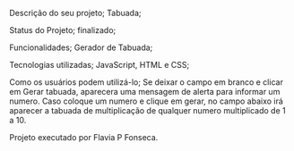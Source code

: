 Descrição do seu projeto;
Tabuada;

Status do Projeto; 
finalizado;

Funcionalidades;
Gerador de Tabuada;

Tecnologias utilizadas;
JavaScript, HTML e CSS;

Como os usuários podem utilizá-lo;
Se deixar o campo em branco e clicar em Gerar tabuada, aparecera uma mensagem de alerta para informar um numero.
Caso coloque um numero e clique em gerar, no campo abaixo irá aparecer  a tabuada de multiplicação de qualquer numero multiplicado de 1 a 10.

Projeto executado por Flavia P Fonseca.
